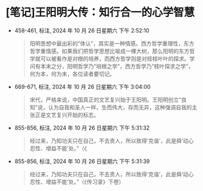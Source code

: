 # [笔记]王阳明大传：知行合一的心学智慧


-   458-461, 标注, 2024 年 10 月 26 日星期六 下午 2:52:10

    > 阳明思想中最出彩的“体认”，其实是一种情感。西方哲学重理性，东方哲学重情感。如果我们把哲学思想比喻成一棵大树，那么阳明的东方哲学就可以被看作是对根的培养，而西方哲学则是对枝枝叶叶的探求。学问有本末之分，阳明哲学乃“培根之学”，西方哲学乃“枝叶探求之学”，何为本，何为末，各位读者要切记。

-   669-671, 标注, 2024 年 10 月 26 日星期六 下午 3:04:00

    > 宋代，严格来说，中国真正的文艺复兴始于王阳明。王阳明创立“良知”说，认为自我和圣人一样，生而伟大，存而无异，这种强调自我的主张正是文艺复兴开始的标志。

-   855-856, 标注, 2024 年 10 月 26 日星期六 下午 5:31:32

    > 经过来，乃知功夫只在自己，不去责人，所以致得‘克谐’，此是舜‘动心忍性、增益不能’处。”（《

-   855-856, 标注, 2024 年 10 月 26 日星期六 下午 5:31:39

    > 经过来，乃知功夫只在自己，不去责人，所以致得‘克谐’，此是舜‘动心忍性、增益不能’处。”（《传习录》下卷）

